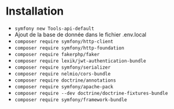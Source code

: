 # Installation
- `symfony new Tools-api-default`
- Ajout de la base de donnée dans le fichier .env.local
- `composer require symfony/http-client`
- `composer require symfony/http-foundation`
- `composer require fakerphp/faker`
- `composer require lexik/jwt-authentication-bundle`
- `composer require symfony/serializer`
- `composer require nelmio/cors-bundle`
- `composer require doctrine/annotations`
- `composer require symfony/apache-pack`
- `composer require --dev doctrine/doctrine-fixtures-bundle`
- `composer require symfony/framework-bundle`
